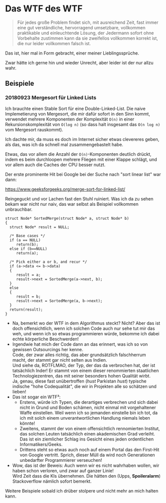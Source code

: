 # Das WTF des WTF

> Für jedes große Problem findet sich, mit ausreichend Zeit, fast immer eine
> gut verständliche, hervorragend umsetzbare, vollkommen praktikable und einleuchtende Lösung,
> der Jedermann sofort ohne Vorbehalte zustimmen kann da sie zweifellos vollkommen korrekt ist,
> die nur leider vollkommen falsch ist.

Das ist, hier mal in Form gebracht, einer meiner Lieblingssprüche.

Zwar hätte ich gerne hin und wieder Unrecht, aber leider ist der nur allzu wahr.

## Beispiele

### 20180923 Mergesort für Linked Lists

Ich brauchte einen Stable Sort für eine Double-Linked-List.
Die naive Implemetierung von Mergesort, die mir dafür sofort in den Sinn kommt,
verwendet mehrere Komponenten der Komplexität `O(n)` in einer Rekursionskomplexität von `O(log n)`
(so dass halt insgesamt das `O(n log n)` vom Mergesort rauskommt).

Ich dachte mir, da muss es doch im Internet sicher etwas clevereres geben,
als das, was ich da schnell mal zusammengebastelt habe.

Etwas, das vor allem die Anzahl der `O(n)`-Komponenten deutlich drückt,
indem es beim durchloopen mehrere Fliegen mit einer Klappe schlägt,
und vor allem auch die Caches der CPU besser nutzt.

Der erste prominente Hit bei Google bei der Suche nach "sort linear list" war dann:

https://www.geeksforgeeks.org/merge-sort-for-linked-list/

Reingeguckt und vor Lachen fast den Stuhl ruiniert.
Was ich da zu sehen bekam war nicht nur naiv,
das war selbst als Beispiel vollkommen unbrauchbar.

	struct Node* SortedMerge(struct Node* a, struct Node* b)  
	{ 
	  struct Node* result = NULL; 

	  /* Base cases */
	  if (a == NULL)  
	     return(b); 
	  else if (b==NULL)  
	     return(a); 

	  /* Pick either a or b, and recur */
	  if (a->data <= b->data)  
	  { 
	     result = a; 
	     result->next = SortedMerge(a->next, b); 
	  } 
	  else 
	  { 
	     result = b; 
	     result->next = SortedMerge(a, b->next); 
	  } 
	  return(result); 
	} 

- Na, bemerkt wo der WTF in dem Algorithmus steckt?  Nicht?  Aber das ist doch offensichtlich,
  wenn ich solchen Code auch nur sehe tut mir das weh,
  und wenn ich so etwas programmieren würde, bekomme ich dabei echte körperliche Beschwerden!
- Irgendwie hat mich der Code dann an das erinnert, was ich so von gewissen Outsourcings her kenne.  
  Code, der zwar alles richtig, das aber grundsätzlich falschherrum macht, der stammt gar nicht selten aus Indien.  
  Und siehe da, ROTFLMAO, der Typ, der das da verbrochen hat, der ist tatsächlich Inder!
  Er stammt von einem dieser renommierten staatlichen Technologiezentren, das mit seiner besonders hohen Qualität wirbt.  
  Ja, genau, diese fast unübertroffen (*hust* Parkistan *hust*) typische indische "hohe Codequalität",
  die wir in Projekten alle so schätzen und lieben!  
- Das ist sogar ein WTF³:
  - Erstens, würde ich Typen, die derartiges verbrechen und sich dabei nicht in Grund und Boden schämen,
    nicht einmal mit vorgehaltener Waffe einstellen.
    Weil wenn ich so jemanden einstelle bin ich tot, da ich mit solch einem unverantwortlichen Handlung niemals leben könnte!
  - Zweitens, stammt der von einem offensichtlich rennomierten Institut,
    das solchen Leuten tatsächlich einen akademischen Grad verleiht.
    Das ist ein ziemlicher Schlag ins Gesicht eines jeden ordentlichen Informatikers/Geeks.
  - Drittens steht so etwas auch noch auf einem Portal das den First-Hit von Google vertritt.
    Sprich, dieser Müll da wird noch Generationen unbedarfter Programmierer verseuchen!
- Wow, das ist der Beweis:  Auch wenn wir es nicht wahrhaben wollen, wir haben schon verloren, und zwar auf ganzer Linie!  
  Wird Zeit dass die KIs übernehmen.  Die hätten den (Upps, **Spoileralarm**) Stackoverflow nämlich sofort bemerkt.

Weitere Beispiele sobald ich drüber stolpere und nicht mehr an mich halten kann.
